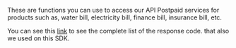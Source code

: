 These are functions you can use to access our API Postpaid services for products such as, water bill, electricity bill, finance bill, insurance bill, etc.

You can see this [link](https://api.iak.id/docs/reference/docs/postpaid/response-code.md) to see the complete list of the response code. that also we used on this SDK.